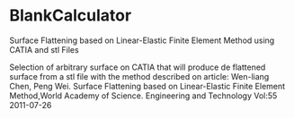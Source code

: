 # BlankCalculator
Surface Flattening based on Linear-Elastic Finite Element Method using CATIA and stl Files

Selection of arbitrary surface on CATIA that will produce de flattened surface from a stl file with the method described on article:
Wen-liang Chen, Peng Wei. 
Surface Flattening based on Linear-Elastic Finite Element Method,World Academy of Science. 
Engineering and Technology
Vol:55 2011-07-26
